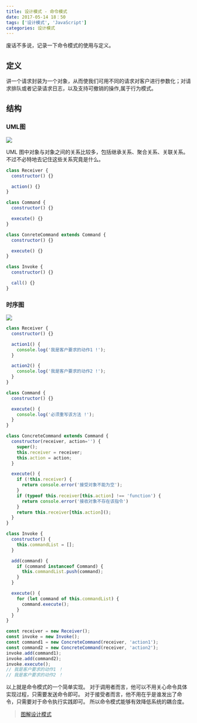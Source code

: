 ```yaml
---
title: 设计模式 - 命令模式
date: 2017-05-14 18：50
tags: ['设计模式', 'JavaScript']
categories: 设计模式
---
```


废话不多说，记录一下命令模式的使用与定义。

<!-- more -->

## 定义

讲一个请求封装为一个对象，从而使我们可用不同的请求对客户进行参数化；对请求排队或者记录请求日志，以及支持可撤销的操作,属于行为模式。

## 结构
### UML图
![](https://design-patterns.readthedocs.io/zh_CN/latest/_images/Command.jpg)

UML 图中对象与对象之间的关系比较多，包括继承关系、聚合关系、关联关系。不过不必特地去记住这些关系究竟是什么。

```javascript
class Receiver {
  constructor() {}

  action() {}
}

class Command {
  constructor() {}

  execute() {}
}

class ConreteCommand extends Command {
  constructor() {}

  execute() {}
}

class Invoke {
  constructor() {}

  call() {}
}

```

### 时序图
![](https://design-patterns.readthedocs.io/zh_CN/latest/_images/seq_Command.jpg)

```JavaScript
class Receiver {
  constructor() {}

  action1() {
    console.log('我是客户要求的动作1 !');
  }

  action2() {
    console.log('我是客户要求的动作2 !');
  }
}

class Command {
  constructor() {}

  execute() {
    console.log('必须重写该方法 !');
  }
}

class ConcreteCommand extends Command {
  constructor(receiver, action='') {
    super();
    this.receiver = receiver;
    this.action = action;
  }

  execute() {
    if (!this.receiver) {
      return console.error('接受对象不能为空');
    }
    if (typeof this.receiver[this.action] !== 'function') {
      return console.error('接收对象不存在该指令')
    }
    return this.receiver[this.action]();
  }
}

class Invoke {
  constructor() {
    this.commandList = [];
  }

  add(command) {
    if (command instanceof Command) {
      this.commandList.push(command);
    }
  }

  execute() {
    for (let command of this.commandList) {
      command.execute();
    }
  }
}

const receiver = new Receiver();
const invoke = new Invoke();
const command1 = new ConcreteCommand(receiver, 'action1');
const command2 = new ConcreteCommand(receiver, 'action2');
invoke.add(command1);
invoke.add(command2);
invoke.execute();
// 我是客户要求的动作1 ！
// 我是客户要求的动作2 ！
```

以上就是命令模式的一个简单实现。
对于调用者而言，他可以不用关心命令具体实现过程，只需要发送命令即可。
对于接受者而言，他不用在乎是谁发出了命令，只需要对于命令执行实践即可。
所以命令模式能够有效降低系统的耦合度。

> [图解设计模式](https://design-patterns.readthedocs.io/zh_CN/latest/behavioral_patterns/observer.html)
